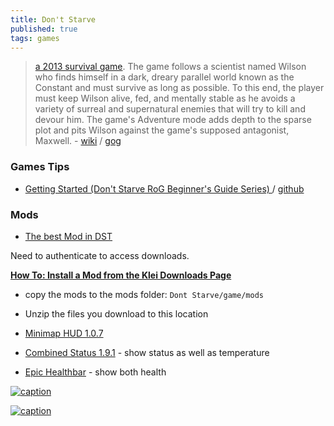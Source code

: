 ```yaml
---
title: Don't Starve
published: true
tags: games
---
```

> [a 2013 survival game](https://en.wikipedia.org/wiki/Don%27t_Starve). The game follows a scientist named Wilson who finds himself in a dark, dreary parallel world known as the Constant and must survive as long as possible. To this end, the player must keep Wilson alive, fed, and mentally stable as he avoids a variety of surreal and supernatural enemies that will try to kill and devour him. The game's Adventure mode adds depth to the sparse plot and pits Wilson against the game's supposed antagonist, Maxwell. - [wiki](https://dontstarve.fandom.com/wiki/Don%27t_Starve_Wiki) / [gog](https://www.gog.com/fr/game/dont_starve)

### Games Tips
- [ Getting Started (Don't Starve RoG Beginner's Guide Series) ](https://www.youtube.com/watch?v=NksfDyU80m4) / [github](https://github.com/squeek502/Minimap-HUD)

### Mods

- [The best Mod in DST](https://www.youtube.com/watch?v=ZmjFhmUMie0)

Need to authenticate to access downloads.

[**How To: Install a Mod from the Klei Downloads Page**](https://forums.kleientertainment.com/forums/topic/29658-how-to-install-a-mod-from-the-klei-downloads-page/)
- copy the mods to the mods folder: `Dont Starve/game/mods`
- Unzip the files you download to this location

- [Minimap HUD 1.0.7](https://forums.kleientertainment.com/files/file/352-minimap-hud/)
- [Combined Status 1.9.1](https://forums.kleientertainment.com/files/file/1136-combined-status/) - show  status as well as temperature
- [Epic Healthbar]() - show both health

[![caption](https://wallpapercave.com/dwp2x/wp2237057.jpg)](https://wallpapercave.com/dont-starve-wallpapers)

[![caption](https://static.wikia.nocookie.net/dont-starve-game/images/1/19/Not-crazy.png/revision/latest?cb=20140430184518)](https://dontstarve.fandom.com/wiki/Forgotten_Knowledge_Puzzles)
